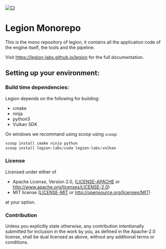 [![CI](https://github.com/legion-labs/legion/actions/workflows/ci.yml/badge.svg)](https://github.com/legion-labs/legion/actions/workflows/ci.yml)

# Legion Monorepo

This is the  mono repository of legion, it contains all the application code of the engine itself, the tools and the pipeline.

Visit https://legion-labs.github.io/legion for the full documentation.

## Setting up your environment:

### Build time dependencies:

Legion depends on the following for building:

* cmake
* ninja
* python3
* Vulkan SDK

On windows we recommand using scoop using `scoop`:

```powershell
scoop install cmake ninja python
scoop install legion-labs/cuda legion-labs/vulkan
```

### License

Licensed under either of

 * Apache License, Version 2.0, ([LICENSE-APACHE](LICENSE-APACHE) or http://www.apache.org/licenses/LICENSE-2.0)
 * MIT license ([LICENSE-MIT](LICENSE-MIT) or http://opensource.org/licenses/MIT)

at your option.

### Contribution

Unless you explicitly state otherwise, any contribution intentionally submitted for inclusion in the work by you, as defined in the Apache-2.0 license, shall be dual licensed as above, without any
additional terms or conditions.
